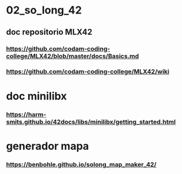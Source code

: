 # 02_so_long_42

## doc repositorio MLX42
### https://github.com/codam-coding-college/MLX42/blob/master/docs/Basics.md
### https://github.com/codam-coding-college/MLX42/wiki

# doc minilibx
### https://harm-smits.github.io/42docs/libs/minilibx/getting_started.html

# generador mapa
### https://benbohle.github.io/solong_map_maker_42/
